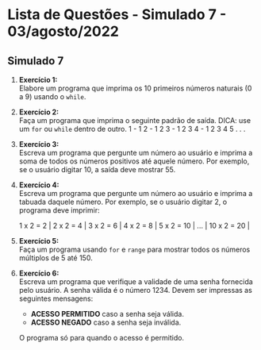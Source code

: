 # Lista de Questões - Simulado 7 - 03/agosto/2022

## Simulado 7

1. **Exercício 1:**  
   Elabore um programa que imprima os 10 primeiros números naturais (0 a 9) usando o `while`.

2. **Exercício 2:**  
   Faça um programa que imprima o seguinte padrão de saída. DICA: use um `for` ou `while` dentro de outro.
   1 -
   1 2 -
   1 2 3 -
   1 2 3 4 -
   1 2 3 4 5 . . .

3. **Exercício 3:**  
   Escreva um programa que pergunte um número ao usuário e imprima a soma de todos os números positivos até aquele número. Por exemplo, se o usuário digitar 10, a saída deve mostrar 55.

4. **Exercício 4:**  
   Escreva um programa que pergunte um número ao usuário e imprima a tabuada daquele número. Por exemplo, se o usuário digitar 2, o programa deve imprimir:

   1 x 2 = 2 |
   2 x 2 = 4 |
   3 x 2 = 6 |
   4 x 2 = 8 |
   5 x 2 = 10 |
   ... |
   10 x 2 = 20 |

5. **Exercício 5:**  
   Faça um programa usando `for` e `range` para mostrar todos os números múltiplos de 5 até 150.

6. **Exercício 6:**  
   Escreva um programa que verifique a validade de uma senha fornecida pelo usuário. A senha válida é o número 1234. Devem ser impressas as seguintes mensagens:
   - **ACESSO PERMITIDO** caso a senha seja válida.
   - **ACESSO NEGADO** caso a senha seja inválida.

   O programa só para quando o acesso é permitido.
